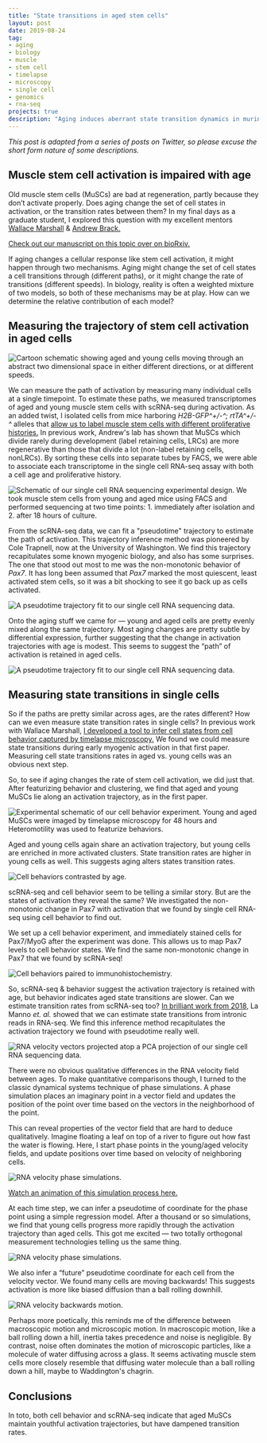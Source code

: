 ```yaml
---
title: "State transitions in aged stem cells"
layout: post
date: 2019-08-24
tag:
- aging
- biology
- muscle
- stem cell
- timelapse
- microscopy
- single cell
- genomics
- rna-seq
projects: true
description: "Aging induces aberrant state transition dynamics in murine muscle stem cells"
---
```


*This post is adapted from a series of posts on Twitter, so please excuse the short form nature of some descriptions.*

## Muscle stem cell activation is impaired with age

Old muscle stem cells (MuSCs) are bad at regeneration, partly because they don’t activate properly.
Does aging change the set of cell states in activation, or the transition rates between them?
In my final days as a graduate student, I explored this question with my excellent mentors [Wallace Marshall](cellgeometry.ucsf.edu) & [Andrew Brack.](bracklab.com)

[Check out our manuscript on this topic over on bioRxiv.](https://www.biorxiv.org/content/10.1101/739185v1)

If aging changes a cellular response like stem cell activation, it might happen through two mechanisms.
Aging might change the set of cell states a cell transitions through (different paths), or it might change the rate of transitions (different speeds).
In biology, reality is often a weighted mixture of two models, so both of these mechanisms may be at play.
How can we determine the relative contribution of each model?

## Measuring the trajectory of stem cell activation in aged cells

![Cartoon schematic showing aged and young cells moving through an abstract two dimensional space in either different directions, or at different speeds.]({{site.url}}/assets/images/aging_musc_dynamics/model.jpg)

We can measure the path of activation by measuring many individual cells at a single timepoint.
To estimate these paths, we measured transcriptomes of aged and young muscle stem cells with scRNA-seq during activation.
As an added twist, I isolated cells from mice harboring *H2B-GFP^+/-^; rtTA^+/-^* alleles that [allow us to label muscle stem cells with different proliferative histories.](https://www.ncbi.nlm.nih.gov/pmc/articles/PMC3605795/)
In previous work, Andrew's lab has shown that MuSCs which divide rarely during development (label retaining cells, LRCs) are more regenerative than those that divide a lot (non-label retaining cells, nonLRCs).
By sorting these cells into separate tubes by FACS, we were able to associate each transcriptome in the single cell RNA-seq assay with both a cell age and proliferative history.

![Schematic of our single cell RNA sequencing experimental design. We took muscle stem cells from young and aged mice using FACS and performed sequencing at two time points: 1. immediately after isolation and 2. after 18 hours of culture.]({{site.url}}/assets/images/aging_musc_dynamics/scrnaseq_schematic.jpg)

From the scRNA-seq data, we can fit a "pseudotime" trajectory to estimate the path of activation.
This trajectory inference method was pioneered by Cole Trapnell, now at the University of Washington.
We find this trajectory recapitulates some known myogenic biology, and also has some surprises.
The one that stood out most to me was the non-monotonic behavior of *Pax7*.
It has long been assumed that *Pax7* marked the most quiescent, least activated stem cells, so it was a bit shocking to see it go back up as cells activated.

![A pseudotime trajectory fit to our single cell RNA sequencing data.]({{site.url}}/assets/images/aging_musc_dynamics/trajectory_fit.jpg)

Onto the aging stuff we came for — young and aged cells are pretty evenly mixed along the same trajectory.
Most aging changes are pretty subtle by differential expression, further suggesting that the change in activation trajectories with age is modest.
This seems to suggest the “path” of activation is retained in aged cells.

![A pseudotime trajectory fit to our single cell RNA sequencing data.]({{site.url}}/assets/images/aging_musc_dynamics/trajectory_age.jpg)

## Measuring state transitions in single cells

So if the paths are pretty similar across ages, are the rates different?
How can we even measure state transition rates in single cells?
In previous work with Wallace Marshall, [I developed a tool to infer cell states from cell behavior captured by timelapse microscopy.]({{site.url}}/heteromotility)
We found we could measure state transitions during early myogenic activation in that first paper.
Measuring cell state transitions rates in aged vs. young cells was an obvious next step.

So, to see if aging changes the rate of stem cell activation, we did just that.
After featurizing behavior and clustering, we find that aged and young MuSCs lie along an activation trajectory, as in the first paper.

![Experimental schematic of our cell behavior experiment. Young and aged MuSCs were imaged by timelapse microscopy for 48 hours and Heteromotility was used to featurize behaviors.]({{site.url}}/assets/images/aging_musc_dynamics/behavior.jpg)

Aged and young cells again share an activation trajectory, but young cells are enriched in more activated clusters.
State transition rates are higher in young cells as well.
This suggests aging alters states transition rates.

![Cell behaviors contrasted by age.]({{site.url}}/assets/images/aging_musc_dynamics/behavior_age.jpg)

scRNA-seq and cell behavior seem to be telling a similar story.
But are the states of activation they reveal the same?
We investigated the non-monotonic change in Pax7 with activation that we found by single cell RNA-seq using cell behavior to find out.

We set up a cell behavior experiment, and immediately stained cells for Pax7/MyoG after the experiment was done.
This allows us to map Pax7 levels to cell behavior states.
We find the same non-monotonic change in Pax7 that we found by scRNA-seq!

![Cell behaviors paired to immunohistochemistry.]({{site.url}}/assets/images/aging_musc_dynamics/behavior_stains.jpg)

So, scRNA-seq & behavior suggest the activation trajectory is retained with age, but behavior indicates aged state transitions are slower.
Can we estimate transition rates from scRNA-seq too?
[In brilliant work from 2018,](https://t.co/18jOk2X7DE?amp=1) La Manno *et. al.* showed that we can estimate state transitions from intronic reads in RNA-seq.
We find this inference method recapitulates the activation trajectory we found with pseudotime really well.

![RNA velocity vectors projected atop a PCA projection of our single cell RNA sequencing data.]({{site.url}}/assets/images/aging_musc_dynamics/velocity.png)

There were no obvious qualitative differences in the RNA velocity field between ages.
To make quantitative comparisons though, I turned to the classic dynamical systems technique of phase simulations.
A phase simulation places an imaginary point in a vector field and updates the position of the point over time based on the vectors in the neighborhood of the point.

This can reveal properties of the vector field that are hard to deduce qualitatively.
Imagine floating a leaf on top of a river to figure out how fast the water is flowing.
Here, I start phase points in the young/aged velocity fields, and update positions over time based on velocity of neighboring cells.

![RNA velocity phase simulations.]({{site.url}}/assets/images/aging_musc_dynamics/phase_sim.png)

[Watch an animation of this simulation process here.](https://twitter.com/i/status/1163534186885464064)

At each time step, we can infer a pseudotime of coordinate for the phase point using a simple regression model.
After a thousand or so simulations, we find that young cells progress more rapidly through the activation trajectory than aged cells.
This got me excited — two totally orthogonal measurement technologies telling us the same thing.

![RNA velocity phase simulations.]({{site.url}}/assets/images/aging_musc_dynamics/phase_sim_result.png)

We also infer a “future” pseudotime coordinate for each cell from the velocity vector.
We found many cells are moving backwards!
This suggests activation is more like biased diffusion than a ball rolling downhill.

![RNA velocity backwards motion.]({{site.url}}/assets/images/aging_musc_dynamics/backwards.jpg)

Perhaps more poetically, this reminds me of the difference between macroscopic motion and microscopic motion.
In macroscopic motion, like a ball rolling down a hill, inertia takes precedence and noise is negligible.
By contrast, noise often dominates the motion of microscopic particles, like a molecule of water diffusing across a glass.
It seems activating muscle stem cells more closely resemble that diffusing water molecule than a ball rolling down a hill, maybe to Waddington's chagrin.

## Conclusions

In toto, both cell behavior and scRNA-seq indicate that aged MuSCs maintain youthful activation trajectories, but have dampened transition rates.
